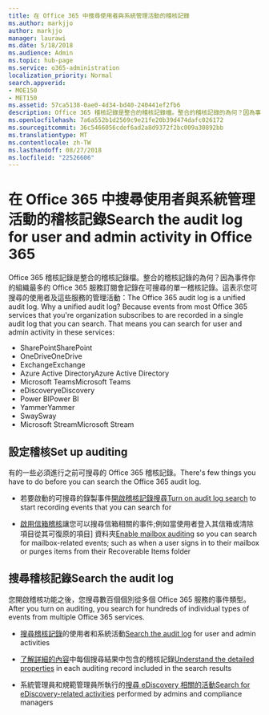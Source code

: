 ```yaml
---
title: 在 Office 365 中搜尋使用者與系統管理活動的稽核記錄
ms.author: markjjo
author: markjjo
manager: laurawi
ms.date: 5/18/2018
ms.audience: Admin
ms.topic: hub-page
ms.service: o365-administration
localization_priority: Normal
search.appverid:
- MOE150
- MET150
ms.assetid: 57ca5138-0ae0-4d34-bd40-240441ef2fb6
description: Office 365 稽核記錄是整合的稽核記錄檔。整合的稽核記錄的為何？因為事件你的組織最多的 Office 365 服務訂閱會記錄在可搜尋的單一稽核記錄。這表示您可搜尋的使用者及這些服務的管理活動：
ms.openlocfilehash: 7a6a552b1d2569c9e21fe20b39d474dafc026172
ms.sourcegitcommit: 36c5466056cdef6ad2a8d9372f2bc009a30892bb
ms.translationtype: MT
ms.contentlocale: zh-TW
ms.lasthandoff: 08/27/2018
ms.locfileid: "22526606"
---
```

# <a name="search-the-audit-log-for-user-and-admin-activity-in-office-365"></a><span data-ttu-id="a52d8-106">在 Office 365 中搜尋使用者與系統管理活動的稽核記錄</span><span class="sxs-lookup"><span data-stu-id="a52d8-106">Search the audit log for user and admin activity in Office 365</span></span>

<span data-ttu-id="a52d8-p102">Office 365 稽核記錄是整合的稽核記錄檔。整合的稽核記錄的為何？因為事件你的組織最多的 Office 365 服務訂閱會記錄在可搜尋的單一稽核記錄。這表示您可搜尋的使用者及這些服務的管理活動：</span><span class="sxs-lookup"><span data-stu-id="a52d8-p102">The Office 365 audit log is a unified audit log. Why a unified audit log? Because events from most Office 365 services that you're organization subscribes to are recorded in a single audit log that you can search. That means you can search for user and admin activity in these services:</span></span> 
  
- <span data-ttu-id="a52d8-111">SharePoint</span><span class="sxs-lookup"><span data-stu-id="a52d8-111">SharePoint</span></span>
- <span data-ttu-id="a52d8-112">OneDrive</span><span class="sxs-lookup"><span data-stu-id="a52d8-112">OneDrive</span></span>
- <span data-ttu-id="a52d8-113">Exchange</span><span class="sxs-lookup"><span data-stu-id="a52d8-113">Exchange</span></span>
- <span data-ttu-id="a52d8-114">Azure Active Directory</span><span class="sxs-lookup"><span data-stu-id="a52d8-114">Azure Active Directory</span></span>
- <span data-ttu-id="a52d8-115">Microsoft Teams</span><span class="sxs-lookup"><span data-stu-id="a52d8-115">Microsoft Teams</span></span>
- <span data-ttu-id="a52d8-116">eDiscovery</span><span class="sxs-lookup"><span data-stu-id="a52d8-116">eDiscovery</span></span>
- <span data-ttu-id="a52d8-117">Power BI</span><span class="sxs-lookup"><span data-stu-id="a52d8-117">Power BI</span></span>
- <span data-ttu-id="a52d8-118">Yammer</span><span class="sxs-lookup"><span data-stu-id="a52d8-118">Yammer</span></span>
- <span data-ttu-id="a52d8-119">Sway</span><span class="sxs-lookup"><span data-stu-id="a52d8-119">Sway</span></span>
- <span data-ttu-id="a52d8-120">Microsoft Stream</span><span class="sxs-lookup"><span data-stu-id="a52d8-120">Microsoft Stream</span></span>
   
 ## <a name="set-up-auditing"></a><span data-ttu-id="a52d8-121">設定稽核</span><span class="sxs-lookup"><span data-stu-id="a52d8-121">Set up auditing</span></span>
  
<span data-ttu-id="a52d8-122">有的一些必須進行之前可搜尋的 Office 365 稽核記錄。</span><span class="sxs-lookup"><span data-stu-id="a52d8-122">There's few things you have to do before you can search the Office 365 audit log.</span></span>
  
- <span data-ttu-id="a52d8-123">若要啟動的可搜尋的錄製事件[開啟稽核記錄搜尋](turn-audit-log-search-on-or-off.md)</span><span class="sxs-lookup"><span data-stu-id="a52d8-123">[Turn on audit log search](turn-audit-log-search-on-or-off.md) to start recording events that you can search for</span></span> 
    
- <span data-ttu-id="a52d8-124">[啟用信箱稽核](enable-mailbox-auditing.md)讓您可以搜尋信箱相關的事件;例如當使用者登入其信箱或清除項目從其可復原的項目] 資料夾</span><span class="sxs-lookup"><span data-stu-id="a52d8-124">[Enable mailbox auditing](enable-mailbox-auditing.md) so you can search for mailbox-related events; such as when a user signs in to their mailbox or purges items from their Recoverable Items folder</span></span> 
    
 ## <a name="search-the-audit-log"></a><span data-ttu-id="a52d8-125">搜尋稽核記錄</span><span class="sxs-lookup"><span data-stu-id="a52d8-125">Search the audit log</span></span>
  
<span data-ttu-id="a52d8-126">您開啟稽核功能之後，您搜尋數百個個別從多個 Office 365 服務的事件類型。</span><span class="sxs-lookup"><span data-stu-id="a52d8-126">After you turn on auditing, you search for hundreds of individual types of events from multiple Office 365 services.</span></span>
  
- <span data-ttu-id="a52d8-127">[搜尋稽核記錄](search-the-audit-log-in-security-and-compliance.md)的使用者和系統活動</span><span class="sxs-lookup"><span data-stu-id="a52d8-127">[Search the audit log](search-the-audit-log-in-security-and-compliance.md) for user and admin activities</span></span> 
    
- <span data-ttu-id="a52d8-128">[了解詳細的內容](detailed-properties-in-the-office-365-audit-log.md)中每個搜尋結果中包含的稽核記錄</span><span class="sxs-lookup"><span data-stu-id="a52d8-128">[Understand the detailed properties](detailed-properties-in-the-office-365-audit-log.md) in each auditing record included in the search results</span></span> 
    
- <span data-ttu-id="a52d8-129">系統管理員和規範管理員所執行的[搜尋 eDiscovery 相關的活動](search-for-ediscovery-activities-in-the-audit-log.md)</span><span class="sxs-lookup"><span data-stu-id="a52d8-129">[Search for eDiscovery-related activities](search-for-ediscovery-activities-in-the-audit-log.md) performed by admins and compliance managers</span></span> 
